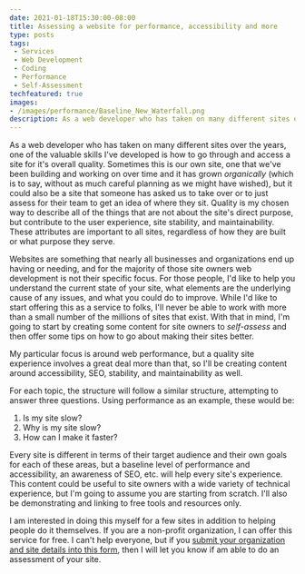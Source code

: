 ```yaml
---
date: 2021-01-18T15:30:00-08:00
title: Assessing a website for performance, accessibility and more
type: posts
tags:
 - Services
 - Web Development
 - Coding
 - Performance
 - Self-Assessment
techfeatured: true
images:
- /images/performance/Baseline_New_Waterfall.png
description: As a web developer who has taken on many different sites over the years, one of the valuable skills I've developed is how to go through and access the site for a set of different elements of quality.
---
```

As a web developer who has taken on many different sites over the years, one of the valuable skills I've developed is how to go through and access a site for it's overall quality. Sometimes this is our own site, one that we've been building and working on over time and it has grown *organically* (which is to say, without as much careful planning as we might have wished), but it could also be a site that someone has asked us to take over or to just assess for their team to get an idea of where they sit. Quality is my chosen way to describe all of the things that are not about the site's direct purpose, but contribute to the user experience, site stability, and maintainability. These attributes are important to all sites, regardless of how they are built or what purpose they serve.

Websites are something that nearly all businesses and organizations end up having or needing, and for the majority of those site owners web development is not their specific focus. For those people, I'd like to help you understand the current state of your site, what elements are the underlying cause of any issues, and what you could do to improve. While I'd like to start offering this as a service to folks, I'll never be able to work with more than a small number of the millions of sites that exist. With that in mind, I'm going to start by creating some content for site owners to *self-assess* and then offer some tips on how to go about making their sites better.

My particular focus is around web performance, but a quality site experience involves a great deal more than that, so I'll be creating content around accessibility, SEO, stability, and maintainability as well.

For each topic, the structure will follow a similar structure, attempting to answer three questions. Using performance as an example, these would be:

1. Is my site slow?
2. Why is my site slow?
3. How can I make it faster?

Every site is different in terms of their target audience and their own goals for each of these areas, but a baseline level of performance and accessibility, an awareness of SEO, etc. will help every site's experience. This content could be useful to site owners with a wide variety of technical experience, but I'm going to assume you are starting from scratch. I'll also be demonstrating and linking to free tools and resources only.

I am interested in doing this myself for a few sites in addition to helping people do it themselves. If you are a non-profit organization, I can offer this service for free. I can't help everyone, but if you [submit your organization and site details into this form](https://forms.office.com/Pages/ResponsePage.aspx?id=DQSIkWdsW0yxEjajBLZtrQAAAAAAAAAAAAEaZ0w4w3VURUdGQVg3Mk5COUFMSDhZNUZEM0xBSFNKQi4u), then I will let you know if am able to do an assessment of your site.
